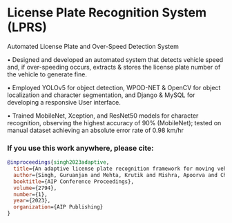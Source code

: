 # License Plate Recognition System (LPRS) 

Automated License Plate and Over-Speed Detection System

• Designed and developed an automated system that detects vehicle speed and, if over-speeding occurs, 
extracts & stores the license plate number of the vehicle to generate fine.

• Employed YOLOv5 for object detection, WPOD-NET & OpenCV for object localization and character 
segmentation, and Django & MySQL for developing a responsive User interface.

• Trained MobileNet, Xception, and ResNet50 models for character recognition, observing the highest 
accuracy of 90% (MobileNet); tested on manual dataset achieving an absolute error rate of 0.98 km/hr


### If you use this work anywhere, please cite:

```bibtex
@inproceedings{singh2023adaptive,
  title={An adaptive license plate recognition framework for moving vehicles},
  author={Singh, Guruanjan and Mehta, Krutik and Mishra, Apoorva and Chawla, Harnish and Shekokar, Narendra},
  booktitle={AIP Conference Proceedings},
  volume={2794},
  number={1},
  year={2023},
  organization={AIP Publishing}
}
```
